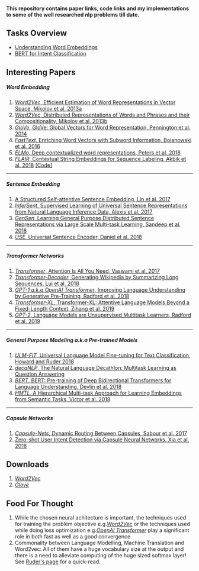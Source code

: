#### This repository contains paper links, code links and my implementations to some of the well researched nlp problems till date.

## Tasks Overview
* [Understanding Word Embeddings](#understanding-word-embeddings)
* [BERT for Intent Classification](#bert-for-intent-classification)

## Interesting Papers
##### Word Embedding
1. [*Word2Vec*, Efficient Estimation of Word Representations in Vector Space, Mikolov et al. 2013a][Mikolov et al. 2013a]
1. [*Word2Vec*, Distributed Representations of Words and Phrases and their Compositionality, Mikolov et al. 2013b][Mikolov et al. 2013b]
1. [*GloVe*, GloVe: Global Vectors for Word Representation, Pennington et al. 2014][Pennington et al. 2014]
1. [*FastText*, Enriching Word Vectors with Subword Information, Bojanowski et al. 2016][Bojanowski et al. 2016]
1. [*ELMo*, Deep contextualized word representations, Peters et al. 2018][Peters et al. 2018] 
1. [*FLAIR*, Contextual String Embeddings for Sequence Labeling, Akbik et al. 2018][Akbik et al. 2018] [[Code]](https://github.com/zalandoresearch/flair)
---
##### Sentence Embedding
1. [A Structured Self-attentive Sentence Embedding, Lin et al. 2017][Lin et al. 2017]
1. [*InferSent*, Supervised Learning of Universal Sentence Representations from Natural Language Inference Data, Alexis et al. 2017][Alexis et al. 2017]
1. [*GenSen*, Learning General Purpose Distributed Sentence Representations via Large Scale Multi-task Learning, Sandeep et al. 2018][Sandeep et al. 2018]
1. [*USE*, Universal Sentence Encoder, Daniel et al. 2018][Daniel et al. 2018]
---
##### Transformer Networks
1. [*Transformer*, Attention Is All You Need, Vaswami et al. 2017][Vaswami et al. 2017]
1. [*Transformer-Decoder*, Generating Wikipedia by Summarizing Long Sequences, Lui et al. 2018][Lui et al. 2018]
1. [*GPT-1 a.k.a OpenAI Transformer*, Improving Language Understanding by Generative Pre-Training, Radford et al. 2018][Radford et al. 2018]
1. [*Transformer-XL*, Transformer-XL: Attentive Language Models Beyond a Fixed-Length Context, Zihang et al. 2019][Zihang et al. 2019]
1. [*GPT-2*, Language Models are Unsupervised Multitask Learners, Radford et al. 2019][Radford et al. 2019]
---
##### General Purpose Modeling a.k.a Pre-trained Models
1. [*ULM-FiT*, Universal Language Model Fine-tuning for Text Classification, Howard and Ruder 2018][Howard and Ruder 2018]
1. [*decaNLP*, The Natural Language Decathlon: Multitask Learning as Question Answering][Bryan et al. 2018]
1. [*BERT*, BERT: Pre-training of Deep Bidirectional Transformers for Language Understanding, Devlin et al. 2018][Devlin et al. 2018]
1. [*HMTL*, A Hierarchical Multi-task Approach for Learning Embeddings from Semantic Tasks, Victor et al. 2018][Victor et al. 2018]
---
##### Capsule Networks
1. [*Capsule-Nets*, Dynamic Routing Between Capsules, Sabour et al. 2017][Sabour et al. 2017]
1. [Zero-shot User Intent Detection via Capsule Neural Networks, Xia et al. 2018][Xia et al. 2018]


## Downloads
1. [*Word2Vec*](https://github.com/mmihaltz/word2vec-GoogleNews-vectors/)
1. [*Glove*](https://nlp.stanford.edu/projects/glove/)

## Food For Thought
1. While the chosen neural achitecture is important, the techniques used for training the problem objective e.g.[*Word2Vec*][Mikolov et al. 2013b] or the techniques used while doing loss optimization e.g.[*OpenAI Transformer*][Radford et al. 2018] play a significant role in both fast as well as a good convergence.
1. Commonality between Language Modelling, Machine Translation and Word2vec: All of them have a huge vocabulary size at the output and there is a need to alleviate computing of the huge sized softmax layer! See [Ruder's page](http://ruder.io/word-embeddings-softmax/index.html) for a quick-read.


[Mikolov et al. 2013a]: https://arxiv.org/abs/1301.3781
[Mikolov et al. 2013b]: https://arxiv.org/abs/1310.4546
[Pennington et al. 2014]: https://www.aclweb.org/anthology/D14-1162
[Bojanowski et al. 2016]: https://arxiv.org/abs/1607.04606
[Peters et al. 2018]: https://arxiv.org/abs/1802.05365
[Akbik et al. 2018]: http://alanakbik.github.io/papers/coling2018.pdf
[Lin et al. 2017]: https://arxiv.org/abs/1703.03130
[Vaswami et al. 2017]: https://arxiv.org/pdf/1706.03762.pdf
[Lui et al. 2018]: https://arxiv.org/abs/1801.10198
[Radford et al. 2018]: https://s3-us-west-2.amazonaws.com/openai-assets/research-covers/language-unsupervised/language_understanding_paper.pdf
[Howard and Ruder 2018]: https://arxiv.org/abs/1801.06146
[Devlin et al. 2018]:https://arxiv.org/abs/1810.04805
[Radford et al. 2019]: https://d4mucfpksywv.cloudfront.net/better-language-models/language_models_are_unsupervised_multitask_learners.pdf
[Sabour et al. 2017]: https://arxiv.org/abs/1710.09829
[Xia et al. 2018]: https://arxiv.org/abs/1809.00385
[Daniel et al. 2018]: https://arxiv.org/pdf/1803.11175.pdf
[Alexis et al. 2017]: https://arxiv.org/abs/1705.02364
[Sandeep et al. 2018]: https://arxiv.org/abs/1804.00079
[Bryan et al. 2018]: https://arxiv.org/abs/1806.08730
[Zihang et al. 2019]: https://arxiv.org/abs/1901.02860v2
[Victor et al. 2018]: https://arxiv.org/abs/1811.06031
